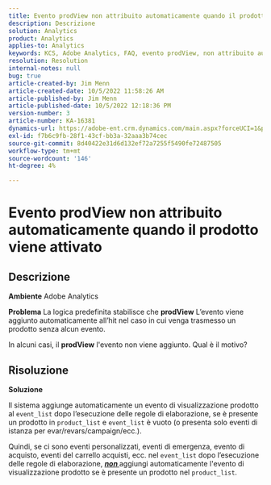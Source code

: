 ```yaml
---
title: Evento prodView non attribuito automaticamente quando il prodotto viene attivato
description: Descrizione
solution: Analytics
product: Analytics
applies-to: Analytics
keywords: KCS, Adobe Analytics, FAQ, evento prodView, non attribuito automaticamente, prodotto, attivato
resolution: Resolution
internal-notes: null
bug: true
article-created-by: Jim Menn
article-created-date: 10/5/2022 11:58:26 AM
article-published-by: Jim Menn
article-published-date: 10/5/2022 12:18:36 PM
version-number: 3
article-number: KA-16381
dynamics-url: https://adobe-ent.crm.dynamics.com/main.aspx?forceUCI=1&pagetype=entityrecord&etn=knowledgearticle&id=43d0a503-a544-ed11-bba1-000d3a3064b8
exl-id: f7b6c9fb-28f1-43cf-bb3a-32aaa3b74cec
source-git-commit: 8d40422e31d6d132ef72a7255f5490fe72487505
workflow-type: tm+mt
source-wordcount: '146'
ht-degree: 4%

---
```


# Evento prodView non attribuito automaticamente quando il prodotto viene attivato

## Descrizione


<b>Ambiente</b>
Adobe Analytics

<b>Problema</b>
La logica predefinita stabilisce che <b>prodView</b> L’evento viene aggiunto automaticamente all’hit nel caso in cui venga trasmesso un prodotto senza alcun evento.

In alcuni casi, il <b>prodView</b> l&#39;evento non viene aggiunto. Qual è il motivo?


## Risoluzione


<b>Soluzione</b>

Il sistema aggiunge automaticamente un evento di visualizzazione prodotto al `event_list` dopo l’esecuzione delle regole di elaborazione, se è presente un prodotto in `product_list` e `event_list` è vuoto (o presenta solo eventi di istanza per evar/revars/campaign/ecc.).

Quindi, se ci sono eventi personalizzati, eventi di emergenza, evento di acquisto, eventi del carrello acquisti, ecc. nel `event_list` dopo l’esecuzione delle regole di elaborazione, <u><em><b>non </b></em></u>aggiungi automaticamente l&#39;evento di visualizzazione prodotto se è presente un prodotto nel `product_list`.
